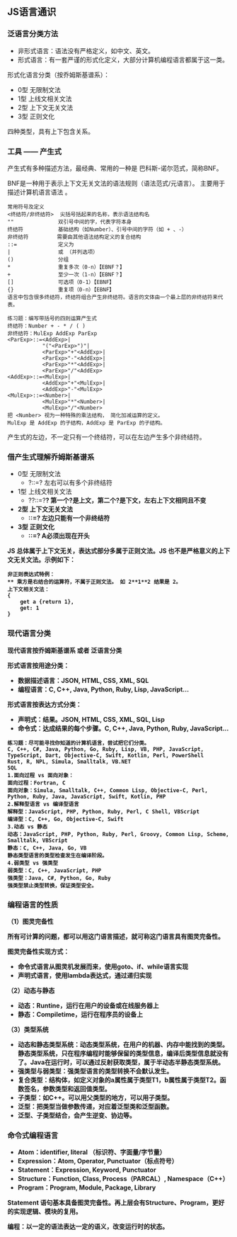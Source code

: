 ## JS语言通识

### 泛语言分类方法

- 非形式语言：语法没有严格定义，如中文、英文。
- 形式语言：有一套严谨的形式化定义，大部分计算机编程语言都属于这一类。

形式化语言分类（按乔姆斯基谱系）：

- 0型 无限制文法
- 1型 上线文相关文法
- 2型 上下文无关文法
- 3型 正则文化

四种类型，具有上下包含关系。

### 工具 —— 产生式

产生式有多种描述方法，最经典、常用的一种是 巴科斯-诺尔范式，简称BNF。

BNF是一种用于表示上下文无关文法的语法规则（语法范式/元语言）。 主要用于描述计算机语言语法 。

```
常用符号及定义
<终结符/非终结符>	尖括号括起来的名称，表示语法结构名
""				双引号中间的字，代表字符本身
终结符			  基础结构（如Number）、引号中间的字符（如 + 、-）
非终结符		 需要由其他语法结构定义的复合结构
::=				定义为
|				或 （并列选项）
()				分组
*				重复多次（0-n）【EBNF？】
+				至少一次（1-n）【EBNF？】
[]				可选项（0-1）【EBNF】
{}				重复项（0-n）【EBNF】
语言中包含很多终结符，终结符组合产生非终结符。语言的文体由一个最上层的非终结符来代表。
```

```
练习题：编写带括号的四则运算产生式
终结符：Number + - * / ( )
非终结符：MulExp AddExp ParExp
<ParExp>::=<AddExp>|
           "("<ParExp>")"|
           <ParExp>"+"<AddExp>|
           <ParExp>"-"<AddExp>|
           <ParExp>"*"<AddExp>|
           <ParExp>"/"<AddExp>
<AddExp>::=<MulExp>|
           <AddExp>"+"<MulExp>|
           <AddExp>"-"<MulExp>
<MulExp>::=<Number>|
           <MulExp>"*"<Number>|
           <MulExp>"/"<Number>
把 <Number> 视为一种特殊的乘法结构， 简化加减运算的定义。
MulExp 是 AddExp 的子结构，AddExp 是 ParExp 的子结构。
```

产生式的左边，不一定只有一个终结符，可以在左边产生多个非终结符。

### 借产生式理解乔姆斯基谱系

- 0型 无限制文法          
  - ?::=?  左右可以有多个非终结符
- 1型 上线文相关文法    
  - ?<A>?::=?<B>?  第一个?是上文，第二个?是下文，左右上下文相同且不变         
- 2型 上下文无关文法    
  - <A>::=?  左边只能有一个非终结符
- 3型 正则文化 
  - <A>::=<A>?  A必须出现在开头

JS 总体属于上下文无关，表达式部分多属于正则文法。JS 也不是严格意义的上下文无关文法。示例如下：

```
非正则表达式特例： 
** 乘方是右结合的运算符，不属于正则文法。 如 2**1**2 结果是 2。
上下文相关文法：
{
	get a {return 1},
	get: 1
}
```

### 现代语言分类

现代语言按乔姆斯基谱系 或者 泛语言分类

形式语言按用途分类：

- 数据描述语言：JSON, HTML, CSS, XML, SQL
- 编程语言：C, C++, Java, Python, Ruby, Lisp, JavaScript...

形式语言按表达方式分类：

- 声明式：结果。JSON, HTML, CSS, XML, SQL, Lisp
- 命令式：达成结果的每个步骤。C, C++, Java, Python, Ruby, JavaScript...

```
练习题：尽可能寻找你知道的计算机语言，尝试把它们分类。
C, C++, C#, Java, Python, Go, Ruby, Lisp, VB, PHP, JavaScript, TypeScript, Dart, Objective-C, Swift, Kotlin, Perl, PowerShell
Rust, R, NPL, Simula, Smalltalk, VB.NET
SQL
1.面向过程 vs 面向对象：
面向过程：Fortran, C
面向对象：Simula, Smalltalk, C++, Common Lisp, Objective-C, Perl, Python, Ruby, Java, JavaScript, Swift, Kotlin, PHP
2.解释型语言 vs 编译型语言
解释型：JavaScript, PHP, Python, Ruby, Perl, C Shell, VBScript
编译型：C, C++, Go, Objective-C, Swift
3.动态 vs 静态
动态：JavaScript, PHP, Python, Ruby, Perl, Groovy, Common Lisp, Scheme, Smalltalk, VBScript
静态：C, C++, Java, Go, VB
静态类型语言的类型检查发生在编译阶段。
4.弱类型 vs 强类型
弱类型：C, C++, JavaScript, PHP
强类型：Java, C#, Python, Go, Ruby
强类型禁止类型转换，保证类型安全。
```

### 编程语言的性质

（1）图灵完备性

所有可计算的问题，都可以用这门语言描述，就可称这门语言具有图灵完备性。

图灵完备性实现方式：

- 命令式语言从图灵机发展而来，使用goto、if、while语言实现
- 声明式语言，使用lambda表达式，通过递归实现

（2）动态与静态

- 动态：Runtine，运行在用户的设备或在线服务器上
- 静态：Compiletime，运行在程序员的设备上

（3）类型系统

- 动态和静态类型系统：动态类型系统，在用户的机器、内存中能找到的类型。静态类型系统，只在程序编程时能够保留的类型信息，编译后类型信息就没有了。Java在运行时，可以通过反射获取类型，属于半动态半静态类型系统。
- 强类型与弱类型：强类型语言的类型转换不会默认发生。
- 复合类型：结构体，如定义对象的a属性属于类型T1，b属性属于类型T2。函数签名，参数类型和返回值类型。
- 子类型：如C++。可以用父类型的地方，可以用子类型。
- 泛型：把类型当做参数传递，对应着泛型类和泛型函数。
- 泛型、子类型结合，会产生逆变、协边等。

### 命令式编程语言

- Atom：identifier, literal （标识符、字面量/字节量）
- Expression：Atom, Operator, Punctuator（标点符号）
- Statement：Expression, Keyword, Punctuator
- Structure：Function, Class, Process（PARCAL）, Namespace（C++）
- Program：Program, Module, Package, Library

Statement 语句基本具备图灵完备性。再上层会有Structure、Program，更好的实现逻辑、模块的复用。

编程：以一定的语法表达一定的语义，改变运行时的状态。